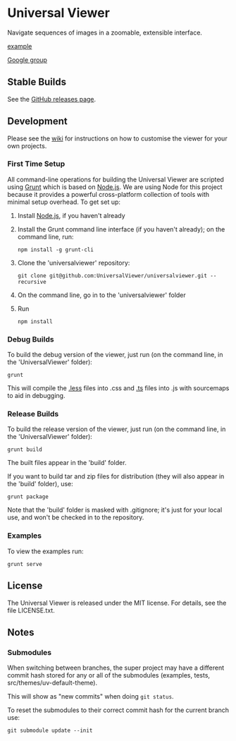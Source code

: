 # Universal Viewer

Navigate sequences of images in a zoomable, extensible interface.

[example](http://wellcomelibrary.org/player/b18035723)

[Google group](https://groups.google.com/forum/#!forum/universalviewer)

## Stable Builds

See the [GitHub releases page](https://github.com/UniversalViewer/UniversalViewer/releases).

## Development

Please see the [wiki](https://github.com/UniversalViewer/UniversalViewer/wiki) for instructions on how to customise the viewer for your own projects.

### First Time Setup

All command-line operations for building the Universal Viewer are scripted using [Grunt](http://gruntjs.com/) which is based on [Node.js](http://nodejs.org/). We are using Node for this project because it provides a powerful cross-platform collection of tools with minimal setup overhead. To get set up:

1. Install [Node.js](http://nodejs.org), if you haven't already
1. Install the Grunt command line interface (if you haven't already); on the command line, run:

	`npm install -g grunt-cli`
1. Clone the 'universalviewer' repository:

	`git clone git@github.com:UniversalViewer/universalviewer.git --recursive`
1. On the command line, go in to the 'universalviewer' folder
1. Run

	`npm install`

### Debug Builds

To build the debug version of the viewer, just run (on the command line, in the 'UniversalViewer' folder):

	grunt

This will compile the [.less](http://lesscss.org) files into .css and [.ts](http://typescriptlang.org) files into .js with sourcemaps to aid in debugging.

### Release Builds

To build the release version of the viewer, just run (on the command line, in the 'UniversalViewer' folder):

	grunt build

The built files appear in the 'build' folder.

If you want to build tar and zip files for distribution (they will also appear in the 'build' folder), use:

	grunt package

Note that the 'build' folder is masked with .gitignore; it's just for your local use, and won't be checked in to the repository.

### Examples

To view the examples run:

    grunt serve

## License

The Universal Viewer is released under the MIT license. For details, see the file LICENSE.txt.

## Notes

### Submodules

When switching between branches, the super project may have a different commit hash stored for any or all of the submodules (examples, tests, src/themes/uv-default-theme).

This will show as "new commits" when doing `git status`.

To reset the submodules to their correct commit hash for the current branch use:

	git submodule update --init